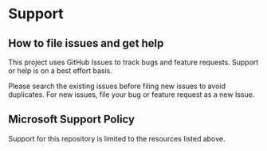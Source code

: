 # Support

## How to file issues and get help  

This project uses GitHub Issues to track bugs and feature requests. Support or help is on a best effort basis. 

Please search the existing issues before filing new issues to avoid duplicates.  For new issues, file your bug or 
feature request as a new Issue.

## Microsoft Support Policy  

Support for this repository is limited to the resources listed above.
